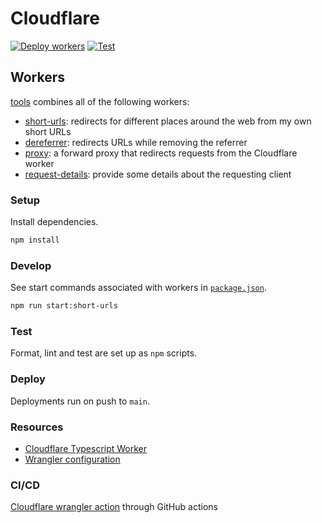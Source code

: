 # Cloudflare

[![Deploy workers](https://github.com/brettinternet/cloudflare/actions/workflows/deploy.yml/badge.svg)](https://github.com/brettinternet/cloudflare/actions/workflows/deploy.yml)
[![Test](https://github.com/brettinternet/cloudflare/actions/workflows/test.yml/badge.svg)](https://github.com/brettinternet/cloudflare/actions/workflows/test.yml)

## Workers

[tools](./tools) combines all of the following workers:

- [short-urls](./short-urls): redirects for different places around the web from my own short URLs
- [dereferrer](./dereferrer): redirects URLs while removing the referrer
- [proxy](./proxy): a forward proxy that redirects requests from the Cloudflare worker
- [request-details](./request-details): provide some details about the requesting client

### Setup

Install dependencies.

```sh
npm install
```

### Develop

See start commands associated with workers in [`package.json`](./package.json).

```sh
npm run start:short-urls
```

### Test

Format, lint and test are set up as `npm` scripts.

### Deploy

Deployments run on push to `main`.

### Resources

- [Cloudflare Typescript Worker](https://github.com/cloudflare/worker-typescript-template)
- [Wrangler configuration](https://developers.cloudflare.com/workers/wrangler/configuration/)

### CI/CD

[Cloudflare wrangler action](https://github.com/cloudflare/wrangler-action) through GitHub actions
